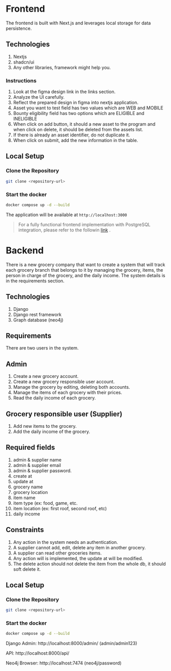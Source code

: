 # Frontend

The frontend is built with Next.js and leverages local storage for data persistence.

## Technologies
1. Nextjs 
2. shadcn/ui
3. Any other libraries, framework might help you.

### Instructions
1. Look at the figma design link in the links section.
2. Analyze the UI carefully.
3. Reflect the prepared design in figma into nextjs application.
4. Asset you want to test field has two values which are WEB and MOBILE
5. Bounty eligibility field has two options which are ELIGIBLE and INELIGIBLE
6. When click on add button, it should a new asset to the program and when click on delete, it should be deleted from the assets list.
7. If there is already an asset identifier, do not duplicate it.
8. When click on submit, add the new information in the table.


## Local Setup

### Clone the Repository

```bash
git clone <repository-url>
```

### Start the docker

```bash
docker compose up -d --build
```
The application will be available at `http://localhost:3000`

> For a fully functional frontend implementation with PostgreSQL integration, please refer to the followin  [link](https://github.com/Nadeera3784/intigriti) .


# Backend

There is a new grocery company that want to create a system that will track each grocery branch that belongs to it by managing the grocery, items, the person in charge of the grocery, and the daily income. The system details is in the requirements section.

## Technologies
1. Django
2. Django rest framework
3. Graph database (neo4j)

## Requirements
There are two users in the system.

## Admin
1. Create a new grocery account.
2. Create a new grocery responsible user account.
3. Manage the grocery by editing, deleting both accounts.
4. Manage the items of each grocery with their prices.
5. Read the daily income of each grocery.

## Grocery responsible user (Supplier)
1. Add new items to the grocery.
2. Add the daily income of the grocery.

## Required fields
1. admin & supplier name
2. admin & supplier email
3. admin & supplier password.
4. create at
5. update at
6. grocery name
7. grocery location
8. item name
9. item type (ex: food, game, etc.
10. item location (ex: first roof, second roof, etc)
11. daily income

## Constraints
1. Any action in the system needs an authentication.
2. A supplier cannot add, edit, delete any item in another grocery.
3. A supplier can read other groceries items.
4. Any action will is implemented, the update at will be modified.
5. The delete action should not delete the item from the whole db, it should soft delete it.



## Local Setup

### Clone the Repository

```bash
git clone <repository-url>
```

### Start the docker

```bash
docker compose up -d --build
```

Django Admin: http://localhost:8000/admin/ (admin/admin123)

API: http://localhost:8000/api/

Neo4j Browser: http://localhost:7474 (neo4j/password)